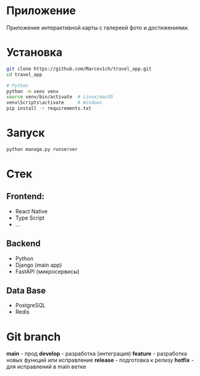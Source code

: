 # Приложение

Приложение интерактивной карты с галереей фото и достижениями.

# Установка

```bash
git clone https://github.com/Marcov1ch/travel_app.git
cd travel_app

# Python
python -m venv venv
source venv/bin/activate  # Linux/macOS
venv\Scripts\activate     # Windows
pip install -r requirements.txt
```

# Запуск
```bash
python manage.py runserver
```

# Стек
## Frontend:
- React Native
- Type Script
- ...

## Backend
- Python
- Django (main app)
- FastAPI (микросервисы)

## Data Base
- PostgreSQL
- Redis

# Git branch
**main** - прод
**develop** - разработка (интеграция)
**feature** - разработка новых функций или исправление
**release** - подготовка к релизу
**hotfix** - для исправлений в main ветке

